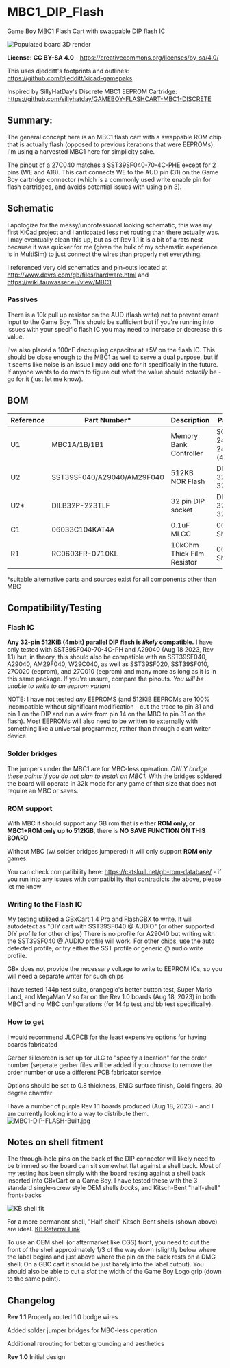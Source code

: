 # MBC1_DIP_Flash
Game Boy MBC1 Flash Cart with swappable DIP flash IC

![Populated board 3D render](https://github.com/ConsolesandCasks/MBC1_DIP_Flash/blob/main/MBC1_DIP_flash2.png)

**License: CC BY-SA 4.0** - https://creativecommons.org/licenses/by-sa/4.0/

This uses djedditt's footprints and outlines: https://github.com/djedditt/kicad-gamepaks

Inspired by SillyHatDay's Discrete MBC1 EEPROM Cartridge: https://github.com/sillyhatday/GAMEBOY-FLASHCART-MBC1-DISCRETE

## Summary:
The general concept here is an MBC1 flash cart with a swappable ROM chip that is actually flash (opposed to previous iterations that were EEPROMs). I'm using a harvested MBC1 here for simplicity sake.


The pinout of a 27C040 matches a SST39SF040-70-4C-PHE except for 2 pins (WE and A18). This cart connects WE to the AUD pin (31) on the Game Boy cartridge connector (which is a commonly used write enable pin for flash cartridges, and avoids potential issues with using pin 3).

## Schematic
I apologize for the messy/unprofessional looking schematic, this was my first KiCad project and I anticpated less net routing than there actually was. I may eventually clean this up, but as of Rev 1.1 it is a bit of a rats nest because it was quicker for me (given the bulk of my schematic experience is in MultiSim) to just connect the wires than properly net everything.

I referenced very old schematics and pin-outs located at http://www.devrs.com/gb/files/hardware.html and https://wiki.tauwasser.eu/view/MBC1

### Passives
There is a 10k pull up resistor on the AUD (flash write) net to prevent errant input to the Game Boy. This should be sufficient but if you're running into issues with your specific flash IC you may need to increase or decrease this value.

I've also placed a 100nF decoupling capacitor at +5V on the flash IC. This should be close enough to the MBC1 as well to serve a dual purpose, but if it seems like noise is an issue I may add one for it specifically in the future. If anyone wants to do math to figure out what the value should _actually_ be - go for it (just let me know).

## BOM

| Reference        | Part Number*           | Description  | Package | Link* |
| --- |-------------| -----| -----|------|
| U1 | MBC1A/1B/1B1 | Memory Bank Controller | SOIC-24/SOP-24 (450mil) | [Harvested](https://catskull.net/gb-rom-database/)| 
| U2 | SST39SF040/A29040/AM29F040 | 512KB NOR Flash | DIP-32/PDIP-32 | [Mouser](https://www.mouser.com/ProductDetail/Microchip-Technology/SST39SF040-70-4C-PHE?qs=YClUa%252B2dcx1pgizrqJ6nyQ%3D%3D) | 
| U2* | DILB32P-223TLF | 32 pin DIP socket | DIP-32/PDIP-32 | [Mouser](https://www.mouser.com/ProductDetail/Amphenol-FCI/DILB32P-223TLF?qs=dNsYR%2FH0PyPAfvGxulPprw%3D%3D) |
| C1 | 06033C104KAT4A | 0.1uF MLCC | 0603 SMD | [Mouser](https://www.mouser.com/ProductDetail/KYOCERA-AVX/06033C104KAT4A?qs=8C2chATdSPiv3E9zfPZulg%3D%3D) |
| R1 | RC0603FR-0710KL | 10kOhm Thick Film Resistor | 0603 SMD | [Mouser](https://www.mouser.com/ProductDetail/YAGEO/RC0603FR-0710KL?qs=grNVn54RoB%252B3GtjbJj3wJQ%3D%3D) |

*suitable alternative parts and sources exist for all components other than MBC 

## Compatibility/Testing

### Flash IC
**Any 32-pin 512KiB (4mbit) parallel DIP flash is _likely_ compatible.**
I have only tested with SST39SF040-70-4C-PH and A29040 (Aug 18 2023, Rev 1.1) but, in theory, this should also be compatible with an SST39SF040, A29040, AM29F040, W29C040, as well as SST39SF020, SST39SF010, 27C020 (eeprom), and 27C010 (eeprom) and many more as long as it is in this same package. If you're unsure, compare the pinouts. _You will be unable to write to an eeprom variant_ 

NOTE: I have not tested _any_ EEPROMS (and 512KiB EEPROMs are 100% incompatible without significant modification - cut the trace to pin 31 and pin 1 on the DIP and run a wire from pin 14 on the MBC to pin 31 on the flash). Most EEPROMs will also need to be written to externally with something like a universal programmer, rather than through a cart writer device.

### Solder bridges
The jumpers under the MBC1 are for MBC-less operation. _ONLY bridge these points if you do not plan to install an MBC1._ With the bridges soldered the board will operate in 32k mode for any game of that size that does not require an MBC or saves.

### ROM support
With MBC it should support any GB rom that is either **ROM only, or MBC1+ROM only up to 512KiB**, there is **NO SAVE FUNCTION ON THIS BOARD**

Without MBC (w/ solder bridges jumpered) it will only support **ROM only** games.

You can check compatibility here: https://catskull.net/gb-rom-database/ - if you run into any issues with compatibility that contradicts the above, please let me know

### Writing to the Flash IC
My testing utilized a GBxCart 1.4 Pro and FlashGBX to write. It will autodetect as "DIY cart with SST39SF040 @ AUDIO" (or other supported DIY profile for other chips) There is no profile for A29040 but writing with the SST39SF040 @ AUDIO profile will work. For other chips, use the auto detected profile, or try either the SST profile or generic @ audio write profile.

GBx does not provide the necessary voltage to write to EEPROM ICs, so you will need a separate writer for such chips

I have tested 144p test suite, orangeglo's better button test, Super Mario Land, and MegaMan V so far on the Rev 1.0 boards (Aug 18, 2023) in both MBC1 and no MBC configurations (for 144p test and bb test specifically).

### How to get
I would recommend [JLCPCB](https://jlcpcb.com/) for the least expensive options for having boards fabricated

Gerber silkscreen is set up for JLC to "specify a location" for the order number (seperate gerber files will be added if you choose to remove the order number or use a different PCB fabricator service

Options should be set to 0.8 thickness, ENIG surface finish, Gold fingers, 30 degree chamfer


I have a number of purple Rev 1.1 boards produced (Aug 18, 2023) - and I am currently looking into a way to distribute them.
![MBC1-DIP-FLASH-Built.jpg](https://github.com/ConsolesandCasks/MBC1_DIP_Flash/blob/main/MBC1-DIP-FLASH-Built.jpg)

## Notes on shell fitment
The through-hole pins on the back of the DIP connector will likely need to be trimmed so the board can sit somewhat flat against a shell back. Most of my testing has been simply with the board resting against a shell back inserted into GBxCart or a Game Boy.
I have tested these with the 3 standard single-screw style OEM shells *backs*, and Kitsch-Bent "half-shell" front+backs

![KB shell fit](https://github.com/ConsolesandCasks/MBC1_DIP_Flash/blob/main/MBC1_DIP_flash_KBshells.jpg)

For a more permanent shell, "Half-shell" Kitsch-Bent shells (shown above) are ideal. [KB Referral Link](https://kitsch-bent.refr.cc/consolescasks) 

To use an OEM shell (or aftermarket like CGS) front, you need to cut the front of the shell approximately 1/3 of the way down (slightly below where the label begins and just above where the pin on the back rests on a DMG shell; On a GBC cart it should be just barely into the label cutout). You should also be able to cut a *slot* the width of the Game Boy Logo grip (down to the same point).


## Changelog
**Rev 1.1**
Properly routed 1.0 bodge wires

Added solder jumper bridges for MBC-less operation

Additional rerouting for better grounding and aesthetics

**Rev 1.0**
Initial design
